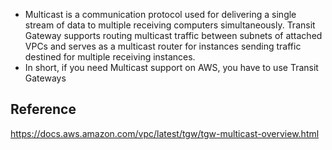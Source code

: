 - Multicast is a communication protocol used for delivering a single stream of data to multiple receiving computers simultaneously. Transit Gateway supports routing multicast traffic between subnets of attached VPCs and serves as a multicast router for instances sending traffic destined for multiple receiving instances.
- In short, if you need Multicast support on AWS, you have to use Transit Gateways 

## Reference
https://docs.aws.amazon.com/vpc/latest/tgw/tgw-multicast-overview.html
